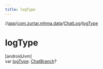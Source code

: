 ```yaml
---
title: logType
---
```

//[app](../../../index.html)/[com.zurtar.mhma.data](../index.html)/[ChatLog](index.html)/[logType](log-type.html)



# logType



[androidJvm]\
var [logType](log-type.html): [ChatBranch](../../com.zurtar.mhma.chatbot/-chat-branch/index.html)?



